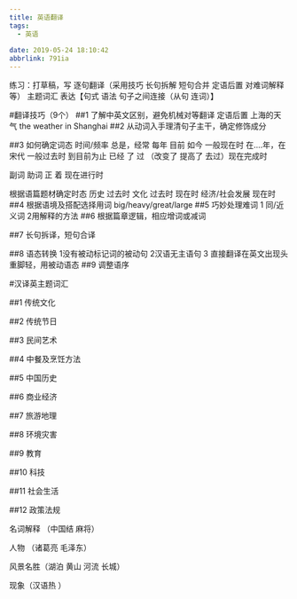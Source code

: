 ```yaml
---
title: 英语翻译
tags:
  - 英语
 
date: 2019-05-24 18:10:42
abbrlink: 791ia
---
```

练习：打草稿，写   逐句翻译（采用技巧 长句拆解 短句合并 定语后置 对难词解释等）
主题词汇
表达【句式 语法  句子之间连接（从句  连词）】

#翻译技巧（9个）
##1 了解中英文区别，避免机械对等翻译
定语后置
上海的天气  the weather in Shanghai
##2 从动词入手理清句子主干，确定修饰成分

##3 如何确定词态
时间/频率
总是，经常  每年 目前 如今 一般现在时
在....年，在宋代   一般过去时
到目前为止 已经  了  过 （改变了 提高了 去过）现在完成时

副词 助词   正  着 现在进行时

根据语篇题材确定时态
历史   过去时
文化   过去时  现在时
经济/社会发展  现在时
##4 根据语境及搭配选择用词
big/heavy/great/large
##5 巧妙处理难词
1 同/近义词
2用解释的方法
##6 根据篇章逻辑，相应增词或减词

##7 长句拆译，短句合译

##8 语态转换
1没有被动标记词的被动句
2汉语无主语句
3 直接翻译在英文出现头重脚轻，用被动语态
##9 调整语序

#汉译英主题词汇

##1 传统文化

##2 传统节日

##3 民间艺术

##4 中餐及烹饪方法

##5 中国历史

##6 商业经济

##7 旅游地理

##8 环境灾害

##9 教育

##10 科技

##11 社会生活

##12 政策法规



名词解释 （中国结 麻将）

人物 （诸葛亮 毛泽东）

风景名胜（湖泊 黄山 河流 长城）

现象（汉语热 ）


